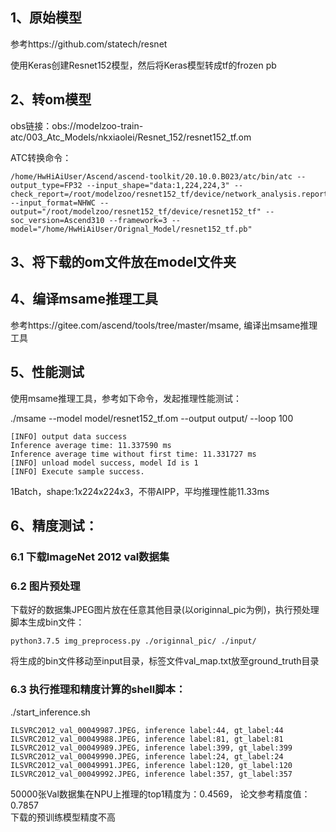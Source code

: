 ## 1、原始模型
参考https://github.com/statech/resnet

使用Keras创建Resnet152模型，然后将Keras模型转成tf的frozen pb

## 2、转om模型
obs链接：obs://modelzoo-train-atc/003_Atc_Models/nkxiaolei/Resnet_152/resnet152_tf.om

ATC转换命令：
```
/home/HwHiAiUser/Ascend/ascend-toolkit/20.10.0.B023/atc/bin/atc --output_type=FP32 --input_shape="data:1,224,224,3" --check_report=/root/modelzoo/resnet152_tf/device/network_analysis.report --input_format=NHWC --output="/root/modelzoo/resnet152_tf/device/resnet152_tf" --soc_version=Ascend310 --framework=3 --model="/home/HwHiAiUser/Orignal_Model/resnet152_tf.pb"
```

## 3、将下载的om文件放在model文件夹

## 4、编译msame推理工具
参考https://gitee.com/ascend/tools/tree/master/msame, 编译出msame推理工具

## 5、性能测试
使用msame推理工具，参考如下命令，发起推理性能测试： 

./msame --model model/resnet152_tf.om --output output/ --loop 100
```
[INFO] output data success
Inference average time: 11.337590 ms
Inference average time without first time: 11.331727 ms
[INFO] unload model success, model Id is 1
[INFO] Execute sample success.
```
1Batch，shape:1x224x224x3，不带AIPP，平均推理性能11.33ms

## 6、精度测试：

### 6.1 下载ImageNet 2012 val数据集

### 6.2 图片预处理
下载好的数据集JPEG图片放在任意其他目录(以originnal_pic为例)，执行预处理脚本生成bin文件：
```
python3.7.5 img_preprocess.py ./originnal_pic/ ./input/
```
将生成的bin文件移动至input目录，标签文件val_map.txt放至ground_truth目录

### 6.3 执行推理和精度计算的shell脚本： 
./start_inference.sh
```
ILSVRC2012_val_00049987.JPEG, inference label:44, gt_label:44
ILSVRC2012_val_00049988.JPEG, inference label:81, gt_label:81
ILSVRC2012_val_00049989.JPEG, inference label:399, gt_label:399
ILSVRC2012_val_00049990.JPEG, inference label:24, gt_label:24
ILSVRC2012_val_00049991.JPEG, inference label:120, gt_label:120
ILSVRC2012_val_00049992.JPEG, inference label:357, gt_label:357
```
50000张Val数据集在NPU上推理的top1精度为：0.4569， 论文参考精度值：0.7857\
下载的预训练模型精度不高